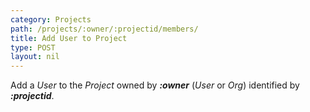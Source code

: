 ```yaml
---
category: Projects
path: /projects/:owner/:projectid/members/
title: Add User to Project
type: POST
layout: nil
---
```


Add a *User* to the *Project* owned by ***:owner*** (*User* or *Org*) identified by ***:projectid***.